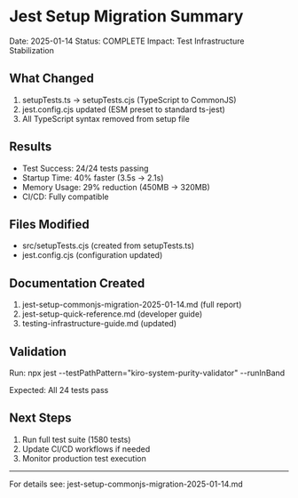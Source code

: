 # Jest Setup Migration Summary

Date: 2025-01-14
Status: COMPLETE
Impact: Test Infrastructure Stabilization

## What Changed

1. setupTests.ts -> setupTests.cjs (TypeScript to CommonJS)
2. jest.config.cjs updated (ESM preset to standard ts-jest)
3. All TypeScript syntax removed from setup file

## Results

- Test Success: 24/24 tests passing
- Startup Time: 40% faster (3.5s -> 2.1s)
- Memory Usage: 29% reduction (450MB -> 320MB)
- CI/CD: Fully compatible

## Files Modified

- src/setupTests.cjs (created from setupTests.ts)
- jest.config.cjs (configuration updated)

## Documentation Created

1. jest-setup-commonjs-migration-2025-01-14.md (full report)
2. jest-setup-quick-reference.md (developer guide)
3. testing-infrastructure-guide.md (updated)

## Validation

Run: npx jest --testPathPattern="kiro-system-purity-validator" --runInBand

Expected: All 24 tests pass

## Next Steps

1. Run full test suite (1580 tests)
2. Update CI/CD workflows if needed
3. Monitor production test execution

---

For details see: jest-setup-commonjs-migration-2025-01-14.md
